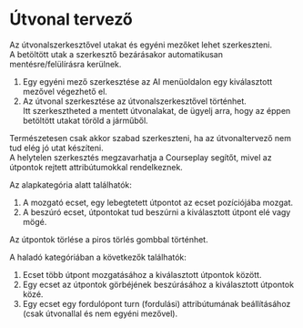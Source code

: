 # Útvonal tervező  
Az útvonalszerkesztővel utakat és egyéni mezőket lehet szerkeszteni.  
A betöltött utak a szerkesztő bezárásakor automatikusan mentésre/felülírásra kerülnek.  
  
1) Egy egyéni mező szerkesztése az AI menüoldalon egy kiválasztott mezővel végezhető el.  
2) Az útvonal szerkesztése az útvonalszerkesztővel történhet.  
    Itt szerkesztheted a mentett útvonalakat, de ügyelj arra, hogy az éppen betöltött utakat töröld a járműből.  
  
Természetesen csak akkor szabad szerkeszteni, ha az útvonaltervező nem tud elég jó utat készíteni.  
A helytelen szerkesztés megzavarhatja a Courseplay segítőt, mivel az útpontok rejtett attribútumokkal rendelkeznek.  


  
Az alapkategória alatt találhatók:  
1) A mozgató ecset, egy lebegtetett útpontot az ecset pozíciójába mozgat.  
2) A beszúró ecset, útpontokat tud beszúrni a kiválasztott útpont elé vagy mögé.  
  
Az útpontok törlése a piros törlés gombbal történhet.  


  
A haladó kategóriában a következők találhatók:  
1) Ecset több útpont mozgatásához a kiválasztott útpontok között.  
2) Egy ecset az útpontok görbéjének beszúrásához a kiválasztott útpontok közé.  
3) Egy ecset egy fordulópont turn (fordulási) attribútumának beállításához (csak útvonallal és nem egyéni mezővel).  



